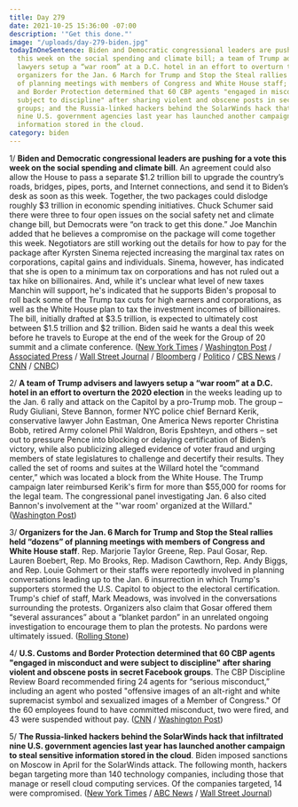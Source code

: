 ```yaml
---
title: Day 279
date: 2021-10-25 15:36:00 -07:00
description: '"Get this done."'
image: "/uploads/day-279-biden.jpg"
todayInOneSentence: Biden and Democratic congressional leaders are pushing for a vote
  this week on the social spending and climate bill; a team of Trump advisers and
  lawyers setup a “war room” at a D.C. hotel in an effort to overturn the 2020 election;
  organizers for the Jan. 6 March for Trump and Stop the Steal rallies held “dozens”
  of planning meetings with members of Congress and White House staff; U.S. Customs
  and Border Protection determined that 60 CBP agents "engaged in misconduct and were
  subject to discipline" after sharing violent and obscene posts in secret Facebook
  groups; and the Russia-linked hackers behind the SolarWinds hack that infiltrated
  nine U.S. government agencies last year has launched another campaign to steal sensitive
  information stored in the cloud.
category: biden
---
```


1/ **Biden and Democratic congressional leaders are pushing for a vote this week on the social spending and climate bill**. An agreement could also allow the House to pass a separate $1.2 trillion bill to upgrade the country’s roads, bridges, pipes, ports, and Internet connections, and send it to Biden’s desk as soon as this week. Together, the two packages could dislodge roughly $3 trillion in economic spending initiatives. Chuck Schumer said there were three to four open issues on the social safety net and climate change bill, but Democrats were “on track to get this done.” Joe Manchin added that he believes a compromise on the package will come together this week. Negotiators are still working out the details for how to pay for the package after Kyrsten Sinema rejected increasing the marginal tax rates on corporations, capital gains and individuals. Sinema, however, has indicated that she is open to a minimum tax on corporations and has not ruled out a tax hike on billionaires. And, while it's unclear what level of new taxes Manchin will support, he's indicated that he supports Biden's proposal to roll back some of the Trump tax cuts for high earners and corporations, as well as the White House plan to tax the investment incomes of billionaires. The bill, initially drafted at $3.5 trillion, is expected to ultimately cost between $1.5 trillion and $2 trillion. Biden said he wants a deal this week before he travels to Europe at the end of the week for the Group of 20 summit and a climate conference. ([New York Times](https://www.nytimes.com/live/2021/10/25/us/biden-spending-bill-negotiations#biden-and-democrats-push-for-social-policy-deal-this-week) / [Washington Post](https://www.washingtonpost.com/us-policy/2021/10/25/biden-reconciliation-infrastructure-congress/) / [Associated Press](https://apnews.com/article/joe-manchin-joe-biden-nancy-pelosi-wealth-tax-congress-132c737a5a2fb5ea1931df2344f55567) / [Wall Street Journal](https://www.wsj.com/articles/democrats-negotiate-tax-healthcare-provisions-as-biden-seeks-deal-this-week-11635186568?mod=politics_lead_pos1) / [Bloomberg](https://www.bloomberg.com/news/articles/2021-10-25/manchin-says-framework-deal-for-biden-plan-possible-this-week?srnd=politics-vp&sref=MIBMEEoj) / [Politico](https://www.politico.com/news/2021/10/23/dems-weigh-ditching-medicare-expansion-and-paid-leave-in-11th-hour-of-social-spending-talks-516929) / [CBS News](https://www.cbsnews.com/news/biden-manchin-spending-bill-meeting/) / [CNN](https://www.cnn.com/2021/10/22/politics/democrats-struggling-to-close-deal/index.html) / [CNBC](https://www.cnbc.com/2021/10/25/senate-democrats-push-for-billionaire-tax-to-help-fund-spending-plan.html))
 
2/ **A team of Trump advisers and lawyers setup a “war room” at a D.C. hotel in an effort to overturn the 2020 election** in the weeks leading up to the Jan. 6 rally and attack on the Capitol by a pro-Trump mob. The group – Rudy Giuliani, Steve Bannon, former NYC police chief Bernard Kerik, conservative lawyer John Eastman, One America News reporter Christina Bobb, retired Army colonel Phil Waldron, Boris Epshteyn, and others – set out to pressure Pence into blocking or delaying certification of Biden’s victory, while also publicizing alleged evidence of voter fraud and urging members of state legislatures to challenge and decertify their results. They called the set of rooms and suites at the Willard hotel the “command center,” which was located a block from the White House. The Trump campaign later reimbursed Kerik's firm for more than $55,000 for rooms for the legal team. The congressional panel investigating Jan. 6 also cited Bannon's involvement at the "'war room' organized at the Willard." ([Washington Post](https://www.washingtonpost.com/investigations/willard-trump-eastman-giuliani-bannon/2021/10/23/c45bd2d4-3281-11ec-9241-aad8e48f01ff_story.html))

3/ **Organizers for the Jan. 6 March for Trump and Stop the Steal rallies held “dozens” of planning meetings with members of Congress and White House staff**. Rep. Marjorie Taylor Greene, Rep. Paul Gosar, Rep. Lauren Boebert, Rep. Mo Brooks, Rep. Madison Cawthorn, Rep. Andy Biggs, and Rep. Louie Gohmert or their staffs were reportedly involved in planning conversations leading up to the Jan. 6 insurrection in which Trump's supporters stormed the U.S. Capitol to object to the electoral certification. Trump's chief of staff, Mark Meadows, was involved in the conversations surrounding the protests. Organizers also claim that Gosar offered them “several assurances” about a “blanket pardon” in an unrelated ongoing investigation to encourage them to plan the protests. No pardons were ultimately issued. ([Rolling Stone](https://www.rollingstone.com/politics/politics-news/exclusive-jan-6-organizers-met-congress-white-house-1245289/))



4/ **U.S. Customs and Border Protection determined that 60 CBP agents "engaged in misconduct and were subject to discipline" after sharing violent and obscene posts in secret Facebook groups**. The CBP Discipline Review Board recommended firing 24 agents for “serious misconduct,” including an agent who posted "offensive images of an alt-right and white supremacist symbol and sexualized images of a Member of Congress." Of the 60 employees found to have committed misconduct, two were fired, and 43 were suspended without pay. ([CNN](https://www.cnn.com/2021/10/25/politics/border-facebook/index.html) / [Washington Post](https://www.washingtonpost.com/immigration/facebook-border-agents-house-investigation/2021/10/25/b0d4f60c-3518-11ec-8be3-e14aaacfa8ac_story.html))


5/ **The Russia-linked hackers behind the SolarWinds hack that infiltrated nine U.S. government agencies last year has launched another campaign to steal sensitive information stored in the cloud**. Biden imposed sanctions on Moscow in April for the SolarWinds attack. The following month, hackers began targeting more than 140 technology companies, including those that manage or resell cloud computing services. Of the companies targeted, 14 were compromised. ([New York Times](https://www.nytimes.com/2021/10/25/us/politics/russia-cybersurveillance-biden.html) / [ABC News](https://abcnews.go.com/Politics/russian-nation-state-actor-solarwinds-cyberattack-microsoft/story?id=80771329) / [Wall Street Journal](https://www.wsj.com/articles/microsoft-solarwinds-hackers-continue-to-hit-technology-companies-11635145200))